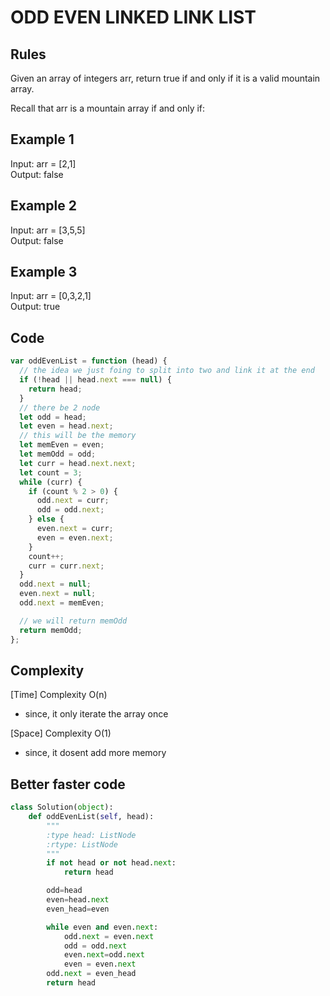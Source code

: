 # ODD EVEN LINKED LINK LIST

## Rules

Given an array of integers arr, return true if and only if it is a valid mountain array.

Recall that arr is a mountain array if and only if:

## Example 1

Input: arr = [2,1]<br>
Output: false<br>

## Example 2

Input: arr = [3,5,5]<br>
Output: false<br>

## Example 3

Input: arr = [0,3,2,1]<br>
Output: true<br>

## Code

```javascript
var oddEvenList = function (head) {
  // the idea we just foing to split into two and link it at the end
  if (!head || head.next === null) {
    return head;
  }
  // there be 2 node
  let odd = head;
  let even = head.next;
  // this will be the memory
  let memEven = even;
  let memOdd = odd;
  let curr = head.next.next;
  let count = 3;
  while (curr) {
    if (count % 2 > 0) {
      odd.next = curr;
      odd = odd.next;
    } else {
      even.next = curr;
      even = even.next;
    }
    count++;
    curr = curr.next;
  }
  odd.next = null;
  even.next = null;
  odd.next = memEven;

  // we will return memOdd
  return memOdd;
};
```

## Complexity

[Time] Complexity O(n)

- since, it only iterate the array once

[Space] Complexity O(1)

- since, it dosent add more memory

## Better faster code

```python
class Solution(object):
    def oddEvenList(self, head):
        """
        :type head: ListNode
        :rtype: ListNode
        """
        if not head or not head.next:
            return head

        odd=head
        even=head.next
        even_head=even

        while even and even.next:
            odd.next = even.next
            odd = odd.next
            even.next=odd.next
            even = even.next
        odd.next = even_head
        return head
```
